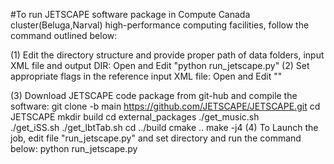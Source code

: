 

#To run JETSCAPE software package in Compute Canada cluster(Beluga,Narval) high-performance computing facilities, follow the command outlined below:

(1) Edit the directory structure and provide proper path of data folders, input XML file and output DIR:
    Open and Edit "python run_jetscape.py"
(2) Set appropriate flags in the reference input XML file:
    Open and Edit ""

(3) Download JETSCAPE code package from git-hub and compile the software:
    git clone -b main https://github.com/JETSCAPE/JETSCAPE.git
    cd JETSCAPE
    mkdir build
    cd external_packages
    ./get_music.sh	
    ./get_iSS.sh
    ./get_lbtTab.sh
    cd ../build
    cmake ..
    make -j4
(4) To Launch the job, edit file "run_jetscape.py" and set directory and run the command below:
    python run_jetscape.py
    